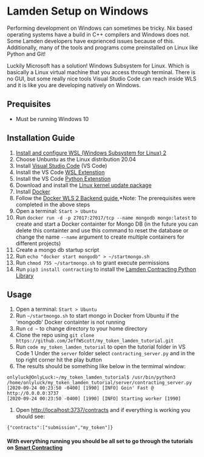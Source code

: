 # Lamden Setup on Windows

Performing development on Windows can sometimes be tricky.  Nix based operating systems have a build in C++ compilers and Windows does not. Some Lamden developers have exprienced issues because of this. Additionally, many of the tools and programs come preinstalled on Linux like Python and Git!

Luckily Microsoft has a solution! Windows Subsystem for Linux.  Which is basically a Linux virtual machine that you access through terminal.  There is no GUI, but some really nice tools Visual Studio Code can reach inside WLS and it is like you are developing natively on Windows.

## Prequisites
- Must be running Windows 10 

## Installation Guide
1. [Install and configure WSL (Windows Subsystem for Linux) 2](https://docs.microsoft.com/en-us/windows/wsl/install-win10)
 1. Choose Unbuntu as the Linux distribution 20.04
1. Install [Visual Studio Code](https://code.visualstudio.com/) (VS Code)
1. Install the VS Code [WSL Extenstion](https://code.visualstudio.com/docs/remote/wsl)
1. Install the VS Code [Python Extenstion](https://code.visualstudio.com/docs/languages/python)
1. Download and install the [Linux kernel update package](https://docs.microsoft.com/windows/wsl/wsl2-kernel)
1. Install [Docker](https://hub.docker.com/editions/community/docker-ce-desktop-windows/) 
1. Follow the [Docker WLS 2 Backend guide](https://docs.docker.com/docker-for-windows/wsl/#:~:text=%20Develop%20with%20Docker%20and%20WSL%202%20%F0%9F%94%97,and%20start%20working%20natively%20from%20your...%20More%20),*Note: The prerequisites were completed in the above steps
1. Open a terminal: `Start > Ubuntu`
1. Run `docker run -d -p 27017:27017/tcp --name mongodb mongo:latest` to create and start a Docker containter for Mongo DB (in the future you can delete this containter and use this command to reset the database or change the name `--name` argument to create multiple containers for different projects)
1. Create a mongo db startup script
 1. Run `echo "docker start mongodb" > ~/startmongo.sh`
 1. Run `chmod 755 ~/startmongo.sh` to grant execute permissions
1.  Run `pip3 install contracting` to install the [Lamden Contracting Python Library](https://github.com/Lamden/contracting)

## Usage
1. Open a terminal: `Start > Ubuntu`
1. Run `~/startmongo.sh` to start mongo in Docker from Ubuntu if the 'mongodb' Docker containter is not running
1. Run `cd ~` to change directory to your home directory
1. Clone the repo using `git clone https://github.com/JeffWScott/my_token_lamden_tutorial.git` 
1. Run `code my_token_lamden_tutorial` to open the tutorial folder in VS Code
1 Under the `server` folder select `contracting_server.py` and in the top right corner hit the play button
 1. The results should be something like below in the termimal window:
 ```
 onlyluck@OnlyLuck:~/my_token_lamden_tutorial$ /usr/bin/python3 /home/onlyluck/my_token_lamden_tutorial/server/contracting_server.py
[2020-09-24 00:23:50 -0400] [1990] [INFO] Goin' Fast @ http://0.0.0.0:3737
[2020-09-24 00:23:50 -0400] [1990] [INFO] Starting worker [1990]
 ````
 1. Open [http://localhost:3737/contracts](http://localhost:3737/contracts) and if everything is working you should see:
 ```
 {"contracts":["submission","my_token"]}
 ```
#### With everything running you should be all set to go through the tutorials on [Smart Contracting](https://blog.lamden.io/smart-contracting-with-python-2af233620dca)
